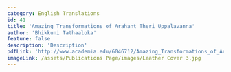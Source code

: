 ```yaml
---
category: English Translations
id: 41
title: 'Amazing Transformations of Arahant Theri Uppalavanna'
author: 'Bhikkuni Tathaaloka'
feature: false
description: 'Description'
pdfLink: 'http://www.academia.edu/6046712/Amazing_Transformations_of_Arahant_Theri_Uppalavanna'
imageLink: /assets/Publications Page/images/Leather Cover 3.jpg
---
```

